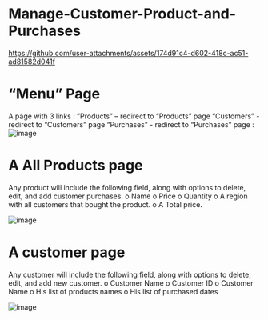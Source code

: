 # Manage-Customer-Product-and-Purchases




https://github.com/user-attachments/assets/174d91c4-d602-418c-ac51-ad81582d041f



# “Menu” Page
A page with 3 links :
”Products” – redirect to “Products” page
“Customers” - redirect to “Customers” page
“Purchases” - redirect to “Purchases” page :
![image](https://github.com/user-attachments/assets/ff630173-4c5e-455f-8dbb-5191f542dbd4)

# A All Products page 
Any product will include the following field, along with options to delete, edit, and add customer purchases.
o Name 
o Price
o Quantity
o A region with all customers that bought the product.
o A Total price.

![image](https://github.com/user-attachments/assets/6aec2178-d858-49cc-adde-77b4d86b6bb1)

# A customer page 
Any customer will include the following field, along with options to delete, edit, and add new customer.
o Customer Name
o Customer ID
o Customer Name
o His list of products names
o His list of purchased dates

![image](https://github.com/user-attachments/assets/1be40906-dce4-4f44-bd9e-f4a30a29c544)


